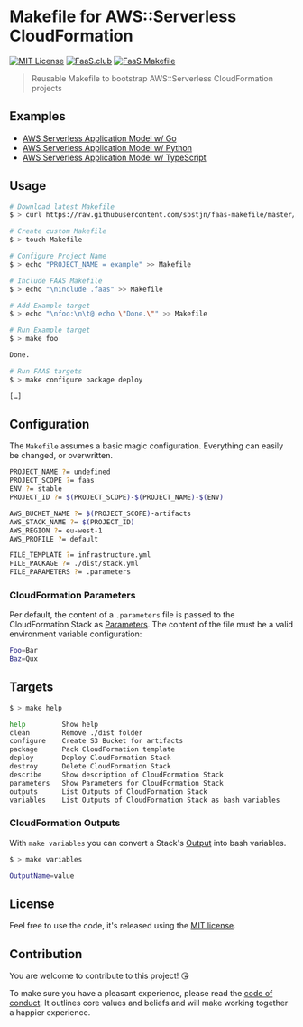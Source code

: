 # Makefile for AWS::Serverless CloudFormation

[![MIT License](https://badgen.now.sh/badge/License/MIT/blue)](https://github.com/sbstjn/faas-makefile/blob/master/LICENSE.md)
[![FaaS.club](https://badgen.now.sh/badge/FaaS/CLUB/00C387)](https://faas.club)
[![FaaS Makefile](https://badgen.now.sh/badge/FaaS/Makefile/purple)](https://github.com/sbstjn/faas-makefile)

> Reusable Makefile to bootstrap AWS::Serverless CloudFormation projects

## Examples

- [AWS Serverless Application Model w/ Go](https://github.com/sbstjn/faas-sam-lambda-go)
- [AWS Serverless Application Model w/ Python](https://github.com/sbstjn/faas-sam-lambda-python)
- [AWS Serverless Application Model w/ TypeScript](https://github.com/sbstjn/faas-sam-lambda-typescript)

## Usage

```bash
# Download latest Makefile
$ > curl https://raw.githubusercontent.com/sbstjn/faas-makefile/master/Makefile -o .faas

# Create custom Makefile
$ > touch Makefile

# Configure Project Name
$ > echo "PROJECT_NAME = example" >> Makefile

# Include FAAS Makefile
$ > echo "\ninclude .faas" >> Makefile

# Add Example target
$ > echo "\nfoo:\n\t@ echo \"Done.\"" >> Makefile

# Run Example target
$ > make foo

Done.

# Run FAAS targets
$ > make configure package deploy

[…]
```

## Configuration

The `Makefile` assumes a basic magic configuration. Everything can easily be changed, or overwritten.

```bash
PROJECT_NAME ?= undefined
PROJECT_SCOPE ?= faas
ENV ?= stable
PROJECT_ID ?= $(PROJECT_SCOPE)-$(PROJECT_NAME)-$(ENV)

AWS_BUCKET_NAME ?= $(PROJECT_SCOPE)-artifacts
AWS_STACK_NAME ?= $(PROJECT_ID)
AWS_REGION ?= eu-west-1
AWS_PROFILE ?= default 

FILE_TEMPLATE ?= infrastructure.yml
FILE_PACKAGE ?= ./dist/stack.yml
FILE_PARAMETERS ?= .parameters
```

### CloudFormation Parameters

Per default, the content of a `.parameters` file is passed to the CloudFormation Stack as [Parameters](https://docs.aws.amazon.com/AWSCloudFormation/latest/UserGuide/parameters-section-structure.html). The content of the file must be a valid environment variable configuration:

```bash
Foo=Bar
Baz=Qux
```

## Targets

```bash
$ > make help

help         Show help
clean        Remove ./dist folder
configure    Create S3 Bucket for artifacts
package      Pack CloudFormation template
deploy       Deploy CloudFormation Stack
destroy      Delete CloudFormation Stack
describe     Show description of CloudFormation Stack
parameters   Show Parameters for CloudFormation Stack
outputs      List Outputs of CloudFormation Stack
variables    List Outputs of CloudFormation Stack as bash variables
```

### CloudFormation Outputs

With `make variables` you can convert a Stack's [Output](https://docs.aws.amazon.com/AWSCloudFormation/latest/UserGuide/outputs-section-structure.html) into bash variables.

```bash
$ > make variables

OutputName=value
```

## License

Feel free to use the code, it's released using the [MIT license](LICENSE.md).

## Contribution

You are welcome to contribute to this project! 😘 

To make sure you have a pleasant experience, please read the [code of conduct](CODE_OF_CONDUCT.md). It outlines core values and beliefs and will make working together a happier experience.
